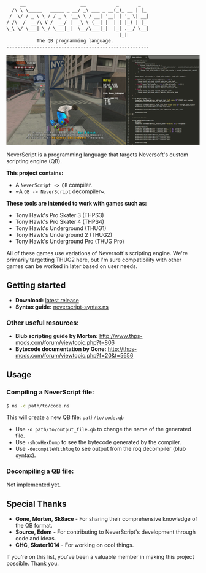 ```ascii
     __                    __           _       _   
  /\ \ \_____   _____ _ __/ _\ ___ _ __(_)_ __ | |_ 
 /  \/ / _ \ \ / / _ \ '__\ \ / __| '__| | '_ \| __|
/ /\  /  __/\ V /  __/ |  _\ \ (__| |  | | |_) | |_ 
\_\ \/ \___| \_/ \___|_|  \__/\___|_|  |_| .__/ \__|
                                         |_|        
           The QB programming language.
----------------------------------------------------
```

![Screenshot of the compiler being used](neverscript2.png)

NeverScript is a programming language that targets Neversoft's custom scripting engine (QB).

**This project contains:**

*  A `NeverScript -> QB` compiler.
*  ~A `QB -> NeverScript` decompiler~.

**These tools are intended to work with games such as:**

*  Tony Hawk's Pro Skater 3 (THPS3)
*  Tony Hawk's Pro Skater 4 (THPS4)
*  Tony Hawk's Underground (THUG1)
*  Tony Hawk's Underground 2 (THUG2)
*  Tony Hawk's Underground Pro (THUG Pro)

All of these games use variations of Neversoft's scripting engine. We're primarily targetting THUG2 here, but I'm sure compatibility with other games can be worked in later based on user needs.

## Getting started

*  **Download:** [latest release](https://github.com/byxor/NeverScript/releases)
*  **Syntax guide:** [neverscript-syntax.ns](../docs/neverscript-syntax.ns)

### Other useful resources:

*  **Blub scripting guide by Morten:** http://www.thps-mods.com/forum/viewtopic.php?t=806
*  **Bytecode documentation by Gone:** http://thps-mods.com/forum/viewtopic.php?f=20&t=5656

## Usage

### Compiling a NeverScript file:

```bash
$ ns -c path/to/code.ns
```

This will create a new QB file: `path/to/code.qb`

* Use `-o path/to/output_file.qb` to change the name of the generated file.
* Use `-showHexDump` to see the bytecode generated by the compiler.
* Use `-decompileWithRoq` to see output from the roq decompiler (blub syntax).

### Decompiling a QB file:

Not implemented yet.

## Special Thanks

*  **Gone, Morten, Sk8ace** - For sharing their comprehensive knowledge of the QB format.
*  **Source, Edem** - For contributing to NeverScript's development through code and ideas.
*  **CHC**, **Skater1014** - For working on cool things.

If you're on this list, you've been a valuable member in making this project possible. Thank you.
